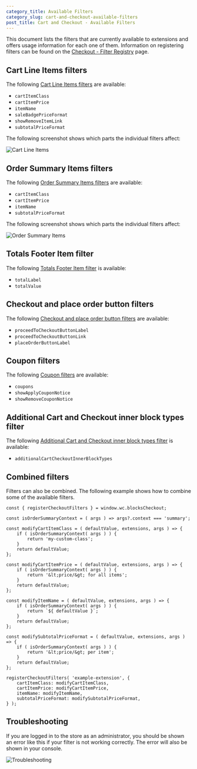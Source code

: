 ```yaml
---
category_title: Available Filters
category_slug: cart-and-checkout-available-filters
post_title: Cart and Checkout - Available Filters
---
```


This document lists the filters that are currently available to extensions and offers usage information for each one of them. Information on registering filters can be found on the [Checkout - Filter Registry](https://github.com/woocommerce/woocommerce/blob/trunk/plugins/woocommerce/client/blocks/packages/checkout/filter-registry/README.md) page.

## Cart Line Items filters

The following [Cart Line Items filters](./cart-line-items.md) are available:

-   `cartItemClass`
-   `cartItemPrice`
-   `itemName`
-   `saleBadgePriceFormat`
-   `showRemoveItemLink`
-   `subtotalPriceFormat`

The following screenshot shows which parts the individual filters affect:

![Cart Line Items](https://woocommerce.com/wp-content/uploads/2023/10/Screenshot-2023-10-26-at-13.12.33.png)

## Order Summary Items filters

The following [Order Summary Items filters](./order-summary-items.md) are available:

-   `cartItemClass`
-   `cartItemPrice`
-   `itemName`
-   `subtotalPriceFormat`

The following screenshot shows which parts the individual filters affect:

![Order Summary Items](https://woocommerce.com/wp-content/uploads/2023/10/Screenshot-2023-10-26-at-16.29.45.png)

## Totals Footer Item filter

The following [Totals Footer Item filter](./totals-footer-item.md) is available:

-   `totalLabel`
-   `totalValue`

## Checkout and place order button filters

The following [Checkout and place order button filters](./checkout-and-place-order-button.md) are available:

-   `proceedToCheckoutButtonLabel`
-   `proceedToCheckoutButtonLink`
-   `placeOrderButtonLabel`

## Coupon filters

The following [Coupon filters](./coupons.md) are available:

-   `coupons`
-   `showApplyCouponNotice`
-   `showRemoveCouponNotice`

## Additional Cart and Checkout inner block types filter

The following [Additional Cart and Checkout inner block types filter](./additional-cart-checkout-inner-block-types.md) is available:

-   `additionalCartCheckoutInnerBlockTypes`

## Combined filters

Filters can also be combined. The following example shows how to combine some of the available filters.

```tsx
const { registerCheckoutFilters } = window.wc.blocksCheckout;

const isOrderSummaryContext = ( args ) => args?.context === 'summary';

const modifyCartItemClass = ( defaultValue, extensions, args ) => {
	if ( isOrderSummaryContext( args ) ) {
		return 'my-custom-class';
	}
	return defaultValue;
};

const modifyCartItemPrice = ( defaultValue, extensions, args ) => {
	if ( isOrderSummaryContext( args ) ) {
		return '&lt;price/&gt; for all items';
	}
	return defaultValue;
};

const modifyItemName = ( defaultValue, extensions, args ) => {
	if ( isOrderSummaryContext( args ) ) {
		return `${ defaultValue }`;
	}
	return defaultValue;
};

const modifySubtotalPriceFormat = ( defaultValue, extensions, args ) => {
	if ( isOrderSummaryContext( args ) ) {
		return '&lt;price/&gt; per item';
	}
	return defaultValue;
};

registerCheckoutFilters( 'example-extension', {
	cartItemClass: modifyCartItemClass,
	cartItemPrice: modifyCartItemPrice,
	itemName: modifyItemName,
	subtotalPriceFormat: modifySubtotalPriceFormat,
} );
```

## Troubleshooting

If you are logged in to the store as an administrator, you should be shown an error like this if your filter is not
working correctly. The error will also be shown in your console.

![Troubleshooting](https://woocommerce.com/wp-content/uploads/2023/10/Screenshot-2023-10-30-at-10.52.53.png)
